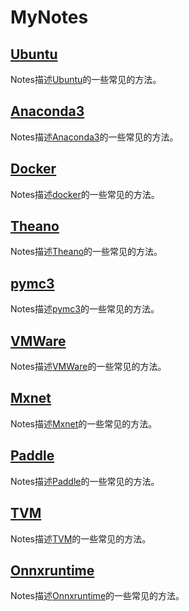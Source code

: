 # MyNotes
## [Ubuntu](https://github.com/SNSerHello/MyNotes/tree/main/ubuntu)

Notes描述[Ubuntu](https://github.com/SNSerHello/MyNotes/tree/main/ubuntu)的一些常见的方法。

## [Anaconda3](https://github.com/SNSerHello/MyNotes/tree/main/anaconda3)

Notes描述[Anaconda3](https://github.com/SNSerHello/MyNotes/tree/main/anaconda3)的一些常见的方法。

## [Docker](https://github.com/SNSerHello/MyNotes/tree/main/docker)

Notes描述[docker](https://github.com/SNSerHello/MyNotes/tree/main/docker)的一些常见的方法。

## [Theano](https://github.com/SNSerHello/MyNotes/tree/main/theano)

Notes描述[Theano](https://github.com/SNSerHello/MyNotes/tree/main/theano)的一些常见的方法。

## [pymc3](https://github.com/SNSerHello/MyNotes/tree/main/pymc3)

Notes描述[pymc3](https://github.com/SNSerHello/MyNotes/tree/main/pymc3)的一些常见的方法。

## [VMWare](https://github.com/SNSerHello/MyNotes/tree/main/vmware)

Notes描述[VMWare](https://github.com/SNSerHello/MyNotes/tree/main/vmware)的一些常见的方法。

## [Mxnet](https://github.com/SNSerHello/MyNotes/tree/main/mxnet)

Notes描述[Mxnet](https://github.com/SNSerHello/MyNotes/tree/main/mxnet)的一些常见的方法。

## [Paddle](https://github.com/SNSerHello/MyNotes/tree/main/paddle)

Notes描述[Paddle](https://github.com/SNSerHello/MyNotes/tree/main/paddle)的一些常见的方法。

## [TVM](https://github.com/SNSerHello/MyNotes/tree/main/tvm)

Notes描述[TVM](https://github.com/SNSerHello/MyNotes/tree/main/tvm)的一些常见的方法。

## [Onnxruntime](https://github.com/SNSerHello/MyNotes/tree/main/onnxruntime)

Notes描述[Onnxruntime](https://github.com/SNSerHello/MyNotes/tree/main/onnxruntime)的一些常见的方法。
